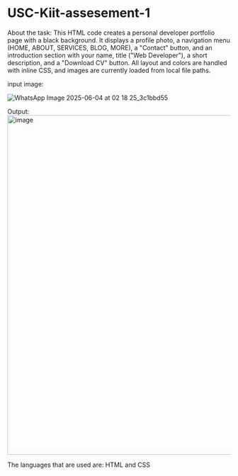 # USC-Kiit-assesement-1
About the task:
This HTML code creates a personal developer portfolio page with a black background. It displays a profile photo, a navigation menu (HOME, ABOUT, SERVICES, BLOG, MORE), a "Contact" button, and an introduction section with your name, title ("Web Developer"), a short description, and a "Download CV" button. All layout and colors are handled with inline CSS, and images are currently loaded from local file paths.


input image:

![WhatsApp Image 2025-06-04 at 02 18 25_3c1bbd55](https://github.com/user-attachments/assets/0dd7c17c-8df3-4645-8e70-4ec005c8f7df)


Output:
<img width="767" alt="image" src="https://github.com/user-attachments/assets/6fb57610-7898-4b1f-88df-6df014a8e377" />



The languages that are used are:
HTML and CSS
